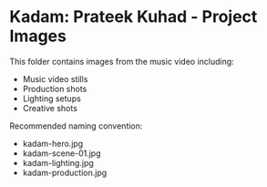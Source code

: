 # Kadam: Prateek Kuhad - Project Images

This folder contains images from the music video including:
- Music video stills
- Production shots
- Lighting setups
- Creative shots

Recommended naming convention:
- kadam-hero.jpg
- kadam-scene-01.jpg
- kadam-lighting.jpg
- kadam-production.jpg
